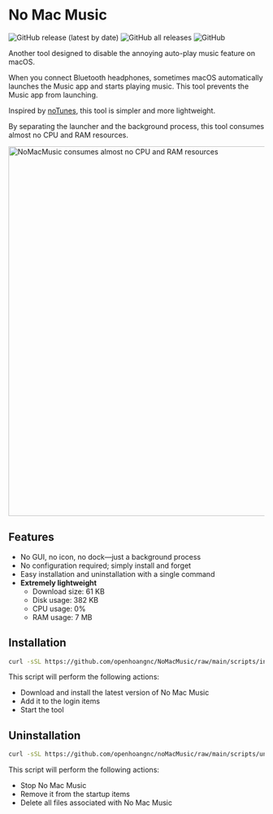 # No Mac Music

![GitHub release (latest by date)](https://img.shields.io/github/v/release/openhoangnc/NoMacMusic)
![GitHub all releases](https://img.shields.io/github/downloads/openhoangnc/NoMacMusic/total)
![GitHub](https://img.shields.io/github/license/openhoangnc/NoMacMusic)

Another tool designed to disable the annoying auto-play music feature on macOS.

When you connect Bluetooth headphones, sometimes macOS automatically launches the Music app and starts playing music. This tool prevents the Music app from launching.

Inspired by [noTunes](https://github.com/tombonez/noTunes), this tool is simpler and more lightweight.

By separating the launcher and the background process, this tool consumes almost no CPU and RAM resources.

<img width="728" alt="NoMacMusic consumes almost no CPU and RAM resources" src="https://github.com/openhoangnc/NoMacMusic/assets/20717116/aa19d5ac-8632-49d6-af9d-eb0603cb983f">

## Features

- No GUI, no icon, no dock—just a background process
- No configuration required; simply install and forget
- Easy installation and uninstallation with a single command
- **Extremely lightweight**
  - Download size: 61 KB
  - Disk usage: 382 KB
  - CPU usage: 0%
  - RAM usage: 7 MB

## Installation

```sh
curl -sSL https://github.com/openhoangnc/NoMacMusic/raw/main/scripts/install.sh | sh
```

This script will perform the following actions:

- Download and install the latest version of No Mac Music
- Add it to the login items
- Start the tool

## Uninstallation

```sh
curl -sSL https://github.com/openhoangnc/noMacMusic/raw/main/scripts/uninstall.sh | sh
```

This script will perform the following actions:

- Stop No Mac Music
- Remove it from the startup items
- Delete all files associated with No Mac Music
